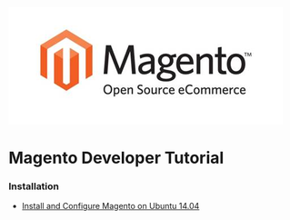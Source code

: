 ![](files/MagentoLogo.jpg)

# Magento Developer Tutorial

### Installation
 * [Install and Configure Magento on Ubuntu 14.04](https://github.com/leoliew/magento-tutorials/blob/master/installation/install_magento_on_ubuntu.md)

